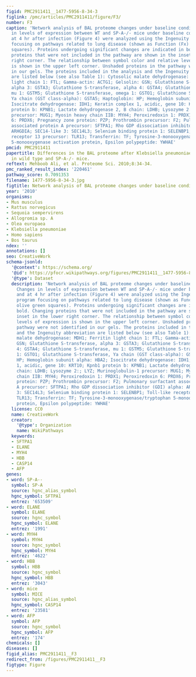 ```yaml
---
figid: PMC2911411__1477-5956-8-34-3
figlink: /pmc/articles/PMC2911411/figure/F3/
number: F3
caption: 'Network analysis of BAL proteome changes under baseline conditions. Changes
  in levels of expression between WT and SP-A-/- mice under baseline conditions and
  at 4 hr after infection (Figure 4) were analyzed using the Ingenuity Pathway program
  focusing on pathways related to lung disease (shown as Function (Fx) in olive green
  squares). Proteins undergoing significant changes are indicated in bold. Changing
  proteins that were not included in the pathway are shown in the inset in the lower
  right corner. The relationship between symbol color and relative levels of expression
  is shown in the upper left corner. Unshaded proteins in the pathway were not identified
  in our gels. The proteins included in the analysis and the Ingenuity abbreviation
  are listed below (see also Table 1): Cytosolic malate dehydrogenase: MDH1; Ferritin
  light chain 1: FTL; Gamma-actin: ACTG1; Gelsolin: GSN; Glutathione S-transferase,
  alpha 3: GSTA3; Glutathione S-transferase, alpha 4: GSTA4; Glutathione S-transferase,
  mu 1: GSTM5; Glutathione S-transferase, omega 1: GSTO1; Glutathione S-transferase,
  Ya chain (GST class-alpha): GSTA5; Haptoglobin: HP; Hemoglobin subunit alpha: HBA2;
  Isocitrate dehydrogenase: IDH1; Keratin complex 1, acidic, gene 10: KRT10; Kpnb1
  protein b: KPNB1; Lactate dehydrogenase 2, B chain: LDHB; Lysozyme 2:; LYZ; Murinoglobulin-1
  precursor: MUG1; Myosin heavy chain IIB: MYH4; Peroxiredoxin 1: PRDX1; Peroxiredoxin
  6: PRDX6; Pregnancy zone protein: PZP; Prothrombin precursor: F2; Pulmonary surfactant
  associated protein A precursor: SFTPA1; Rho GDP dissociation inhibitor (GDI) alpha:
  ARHGDIA; SEC14-like 3: SEC14L3; Selenium binding protein 1: SELENBP1; Toll-like
  receptor 13 precursor: TLR13; Transferrin: TF; Tyrosine-3-monooxygenase/tryptophan
  5-monooxygenase activation protein, Epsilon polypeptide: YWHAE'
pmcid: PMC2911411
papertitle: Differences in the BAL proteome after Klebsiella pneumoniae infection
  in wild type and SP-A-/- mice.
reftext: Mehboob Ali, et al. Proteome Sci. 2010;8:34-34.
pmc_ranked_result_index: '220461'
pathway_score: 0.7091353
filename: 1477-5956-8-34-3.jpg
figtitle: Network analysis of BAL proteome changes under baseline conditions
year: '2010'
organisms:
- Mus musculus
- Rattus norvegicus
- Sequoia sempervirens
- Allogromia sp. A
- Olea europaea
- Klebsiella pneumoniae
- Homo sapiens
- Bos taurus
ndex: ''
annotations: []
seo: CreativeWork
schema-jsonld:
  '@context': https://schema.org/
  '@id': https://pfocr.wikipathways.org/figures/PMC2911411__1477-5956-8-34-3.html
  '@type': Dataset
  description: 'Network analysis of BAL proteome changes under baseline conditions.
    Changes in levels of expression between WT and SP-A-/- mice under baseline conditions
    and at 4 hr after infection (Figure 4) were analyzed using the Ingenuity Pathway
    program focusing on pathways related to lung disease (shown as Function (Fx) in
    olive green squares). Proteins undergoing significant changes are indicated in
    bold. Changing proteins that were not included in the pathway are shown in the
    inset in the lower right corner. The relationship between symbol color and relative
    levels of expression is shown in the upper left corner. Unshaded proteins in the
    pathway were not identified in our gels. The proteins included in the analysis
    and the Ingenuity abbreviation are listed below (see also Table 1): Cytosolic
    malate dehydrogenase: MDH1; Ferritin light chain 1: FTL; Gamma-actin: ACTG1; Gelsolin:
    GSN; Glutathione S-transferase, alpha 3: GSTA3; Glutathione S-transferase, alpha
    4: GSTA4; Glutathione S-transferase, mu 1: GSTM5; Glutathione S-transferase, omega
    1: GSTO1; Glutathione S-transferase, Ya chain (GST class-alpha): GSTA5; Haptoglobin:
    HP; Hemoglobin subunit alpha: HBA2; Isocitrate dehydrogenase: IDH1; Keratin complex
    1, acidic, gene 10: KRT10; Kpnb1 protein b: KPNB1; Lactate dehydrogenase 2, B
    chain: LDHB; Lysozyme 2:; LYZ; Murinoglobulin-1 precursor: MUG1; Myosin heavy
    chain IIB: MYH4; Peroxiredoxin 1: PRDX1; Peroxiredoxin 6: PRDX6; Pregnancy zone
    protein: PZP; Prothrombin precursor: F2; Pulmonary surfactant associated protein
    A precursor: SFTPA1; Rho GDP dissociation inhibitor (GDI) alpha: ARHGDIA; SEC14-like
    3: SEC14L3; Selenium binding protein 1: SELENBP1; Toll-like receptor 13 precursor:
    TLR13; Transferrin: TF; Tyrosine-3-monooxygenase/tryptophan 5-monooxygenase activation
    protein, Epsilon polypeptide: YWHAE'
  license: CC0
  name: CreativeWork
  creator:
    '@type': Organization
    name: WikiPathways
  keywords:
  - SFTPA1
  - ELANE
  - MYH4
  - HBB
  - CASP14
  - AFP
genes:
- word: SP-A--
  symbol: SP-A
  source: hgnc_alias_symbol
  hgnc_symbol: SFTPA1
  entrez: '653509'
- word: ELANE
  symbol: ELANE
  source: hgnc_symbol
  hgnc_symbol: ELANE
  entrez: '1991'
- word: MYH4
  symbol: MYH4
  source: hgnc_symbol
  hgnc_symbol: MYH4
  entrez: '4622'
- word: HBB
  symbol: HBB
  source: hgnc_symbol
  hgnc_symbol: HBB
  entrez: '3043'
- word: mice
  symbol: MICE
  source: hgnc_alias_symbol
  hgnc_symbol: CASP14
  entrez: '23581'
- word: AFP
  symbol: AFP
  source: hgnc_symbol
  hgnc_symbol: AFP
  entrez: '174'
chemicals: []
diseases: []
figid_alias: PMC2911411__F3
redirect_from: /figures/PMC2911411__F3
figtype: Figure
---
```

